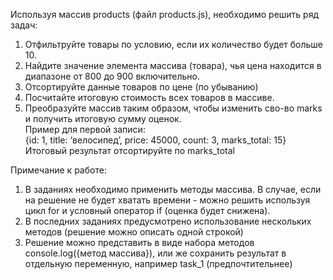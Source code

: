 Используя массив products (файл products.js), необходимо решить ряд задач:  
1. Отфильтруйте товары по условию, если их количество будет больше 10.  
2. Найдите значение элемента массива (товара), чья цена находится в диапазоне от 800 до 900 включительно.  
3. Отсортируйте данные товаров по цене (по убыванию)  
4. Посчитайте итоговую стоимость всех товаров в массиве.  
5. Преобразуйте массив таким образом, чтобы изменить сво-во marks и получить итоговую сумму оценок.  
Пример для первой записи:  
{id: 1, title: ‘велосипед’, price: 45000, count: 3, marks_total: 15}  
Итоговый результат отсортируйте по marks_total  
  
  
Примечание к работе:  
1. В заданиях необходимо применить методы массива. В случае, если на решение не будет хватать времени - можно решить используя цикл for и условный оператор if (оценка будет снижена).  
2. В последних заданиях предусмотрено использование нескольких методов (решение можно описать одной строкой)  
3. Решение можно представить в виде набора методов console.log({метод массива}), или же сохранить результат в отдельную переменную, например task_1 (предпочтительнее)

